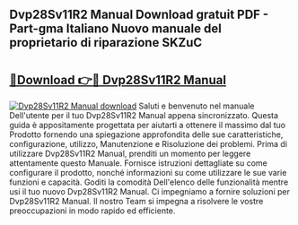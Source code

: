 ## Dvp28Sv11R2 Manual Download gratuit PDF - Part-gma Italiano Nuovo manuale del proprietario di riparazione SKZuC

# <h2><a href="http://dfh1lo2.blite.top/?on=Dvp28Sv11R2+Manual">🔗Download 👉🔴 Dvp28Sv11R2 Manual</a></h2>

[![Dvp28Sv11R2 Manual download](https://i.imgur.com/lujVjoI.png)](http://dfh1lo2.blite.top/?on=Dvp28Sv11R2+Manual)
Saluti e benvenuto nel manuale Dell'utente per il tuo Dvp28Sv11R2 Manual appena sincronizzato. Questa guida è appositamente progettata per aiutarti a ottenere il massimo dal tuo Prodotto fornendo una spiegazione approfondita delle sue caratteristiche, configurazione, utilizzo, Manutenzione e Risoluzione dei problemi. Prima di utilizzare Dvp28Sv11R2 Manual, prenditi un momento per leggere attentamente questo Manuale. Fornisce istruzioni dettagliate su come configurare il prodotto, nonché informazioni su come utilizzare le sue varie funzioni e capacità. Goditi la comodità Dell'elenco delle funzionalità mentre usi il tuo nuovo Dvp28Sv11R2 Manual. Ci impegniamo a fornire soluzioni per Dvp28Sv11R2 Manual. Il nostro Team si impegna a risolvere le vostre preoccupazioni in modo rapido ed efficiente.

